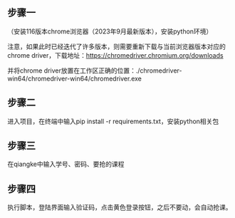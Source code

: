 ## 步骤一
（安装116版本chrome浏览器（2023年9月最新版本），安装python环境）

注意，如果此时已经迭代了许多版本，则需要重新下载与当前浏览器版本对应的chrome driver，下载地址：https://chromedriver.chromium.org/downloads

并将chrome driver放置在工作区正确的位置：./chromedriver-win64/chromedriver-win64/chromedriver.exe
## 步骤二
进入项目，在终端中输入pip install -r requirements.txt，安装python相关包
## 步骤三
在qiangke中输入学号、密码、要抢的课程
## 步骤四
执行脚本，登陆界面输入验证码，点击黄色登录按钮，之后不要动，会自动抢课。
